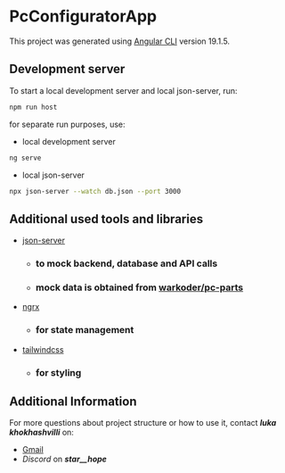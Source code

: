 # PcConfiguratorApp

This project was generated using [Angular CLI](https://github.com/angular/angular-cli) version 19.1.5.

## Development server

To start a local development server and local json-server, run:

```bash
npm run host
```

for separate run purposes, use:

- local development server

```bash
ng serve
```

- local json-server

```bash
npx json-server --watch db.json --port 3000
```

## Additional used tools and libraries

- [json-server](https://www.npmjs.com/package/json-server)
  - ### to mock backend, database and API calls
  - ### mock data is obtained from [warkoder/pc-parts](https://www.kaggle.com/datasets/warcoder/pc-parts)
- [ngrx](https://ngrx.io/)
  - ### for state management
- [tailwindcss](https://tailwindcss.com/)
  - ### for styling

## Additional Information

For more questions about project structure or how to use it, contact **_luka khokhashvilli_** on:

- [Gmail](khokhashvililuka@gmail.com)
- _Discord_ on **_star\_\_hope_**
